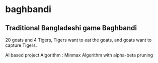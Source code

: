 # baghbandi
## Traditional Bangladeshi game Baghbandi
20 goats and 4 Tigers, Tigers want to eat the goats, and goats want to capture Tigers.

AI based project
Algorithm : Minmax Algorithm with alpha-beta pruning
